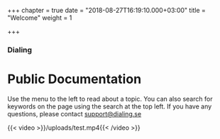 +++
chapter = true
date = "2018-08-27T16:19:10.000+03:00"
title = "Welcome"
weight = 1

+++
### Dialing

# Public Documentation

Use the menu to the left to read about a topic. You can also search for keywords on the page using the search at the top left. If you have any questions, please contact support@dialing.se


{{< video >}}/uploads/test.mp4{{< /video >}}